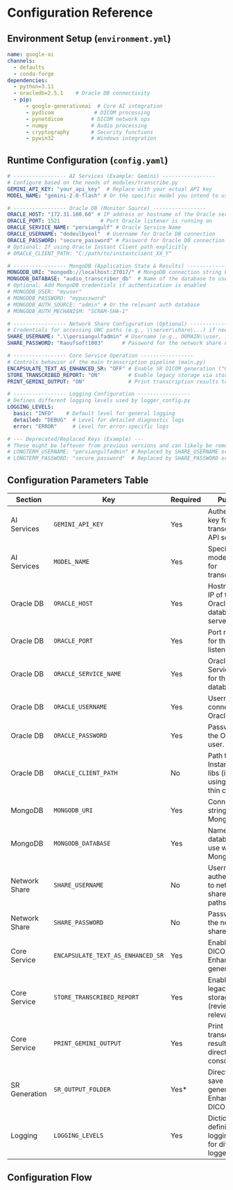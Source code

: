 # Configuration Reference

## Environment Setup (`environment.yml`)
```yaml
name: google-ai
channels:
  - defaults
  - conda-forge
dependencies:
  - python=3.11
  - oracledb=2.5.1    # Oracle DB connectivity
  - pip:
      - google-generativeai  # Core AI integration
      - pydicom             # DICOM processing
      - pynetdicom         # DICOM network ops
      - numpy              # Audio processing
      - cryptography       # Security functions
      - pywin32            # Windows integration
```

## Runtime Configuration (`config.yaml`)
```yaml
# ----------------- AI Services (Example: Gemini) -----------------
# Configure based on the needs of modules/transcribe.py
GEMINI_API_KEY: "your_api_key"  # Replace with your actual API key
MODEL_NAME: "gemini-2.0-flash" # Or the specific model you intend to use

# ----------------- Oracle DB (Monitor Source) -----------------
ORACLE_HOST: "172.31.100.60" # IP address or hostname of the Oracle server
ORACLE_PORT: 1521             # Port Oracle listener is running on
ORACLE_SERVICE_NAME: "persiangulf" # Oracle Service Name
ORACLE_USERNAME: "dodeulbyeol"  # Username for Oracle DB connection
ORACLE_PASSWORD: "secure_password" # Password for Oracle DB connection
# Optional: If using Oracle Instant Client path explicitly
# ORACLE_CLIENT_PATH: "C:/path/to/instantclient_XX_Y"

# ----------------- MongoDB (Application State & Results) -----------------
MONGODB_URI: "mongodb://localhost:27017/" # MongoDB connection string URI
MONGODB_DATABASE: "audio_transcriber_db"  # Name of the database to use in MongoDB
# Optional: Add MongoDB credentials if authentication is enabled
# MONGODB_USER: "myuser"
# MONGODB_PASSWORD: "mypassword"
# MONGODB_AUTH_SOURCE: "admin" # Or the relevant auth database
# MONGODB_AUTH_MECHANISM: "SCRAM-SHA-1"

# ----------------- Network Share Configuration (Optional) -----------------
# Credentials for accessing UNC paths (e.g., \\server\share\...) if needed
SHARE_USERNAME: ".\\persiangulfadmin" # Username (e.g., DOMAIN\\user, .\\user)
SHARE_PASSWORD: "Raoufsoft1003"      # Password for the network share user

# ----------------- Core Service Operation -----------------
# Controls behavior of the main transcription pipeline (main.py)
ENCAPSULATE_TEXT_AS_ENHANCED_SR: "OFF" # Enable SR DICOM generation ("ON"/"OFF")
STORE_TRANSCRIBED_REPORT: "ON"         # Enable legacy storage via store_transcribed_report.py ("ON"/"OFF") - Review necessity vs MongoDB
PRINT_GEMINI_OUTPUT: "ON"              # Print transcription results to console ("ON"/"OFF")

# ----------------- Logging Configuration -----------------
# Defines different logging levels used by logger_config.py
LOGGING_LEVELS:
  basic: "INFO"    # Default level for general logging
  detailed: "DEBUG"  # Level for detailed diagnostic logs
  error: "ERROR"     # Level for error-specific logs

# --- Deprecated/Replaced Keys (Example) ---
# These might be leftover from previous versions and can likely be removed
# LONGTERM_USERNAME: "persiangulfadmin" # Replaced by SHARE_USERNAME or unused
# LONGTERM_PASSWORD: "secure_password"  # Replaced by SHARE_PASSWORD or unused
```

## Configuration Parameters Table

| Section         | Key                           | Required | Purpose                                                              | Notes / Example Values                                           |
|-----------------|-------------------------------|----------|----------------------------------------------------------------------|------------------------------------------------------------------|
| AI Services     | `GEMINI_API_KEY`              | Yes      | Authentication key for the transcription API service.                | String (e.g., `AIzaSy...`)                                       |
| AI Services     | `MODEL_NAME`                  | Yes      | Specific model to use for transcription.                             | String (e.g., `gemini-2.0-flash`)                                |
| Oracle DB       | `ORACLE_HOST`                 | Yes      | Hostname or IP of the Oracle database server.                        | String (e.g., `172.31.100.60`, `oradb.internal`)                 |
| Oracle DB       | `ORACLE_PORT`                 | Yes      | Port number for the Oracle listener.                                 | Integer (e.g., `1521`)                                           |
| Oracle DB       | `ORACLE_SERVICE_NAME`         | Yes      | Oracle Service Name for the target database.                         | String (e.g., `persiangulf`, `orclpdb`)                          |
| Oracle DB       | `ORACLE_USERNAME`             | Yes      | Username for connecting to Oracle.                                   | String                                                           |
| Oracle DB       | `ORACLE_PASSWORD`             | Yes      | Password for the Oracle user.                                        | String                                                           |
| Oracle DB       | `ORACLE_CLIENT_PATH`          | No       | Path to Oracle Instant Client libs (if not using included thin client). | String (Path)                                                    |
| MongoDB         | `MONGODB_URI`                 | Yes      | Connection string for MongoDB.                                       | String (e.g., `mongodb://user:pass@host:port/`, `mongodb://localhost:27017/`) |
| MongoDB         | `MONGODB_DATABASE`            | Yes      | Name of the database to use within MongoDB.                          | String (e.g., `audio_transcriber_db`)                            |
| Network Share   | `SHARE_USERNAME`              | No       | Username to authenticate to network shares (UNC paths).              | String (e.g., `DOMAIN\\user`, `.\user`, `user@domain.com`)       |
| Network Share   | `SHARE_PASSWORD`              | No       | Password for the network share user.                                 | String                                                           |
| Core Service    | `ENCAPSULATE_TEXT_AS_ENHANCED_SR` | Yes      | Enable/disable DICOM Enhanced SR generation.                       | `"ON"` / `"OFF"`                                                 |
| Core Service    | `STORE_TRANSCRIBED_REPORT`    | Yes      | Enable/disable legacy report storage (review relevance).           | `"ON"` / `"OFF"`                                                 |
| Core Service    | `PRINT_GEMINI_OUTPUT`         | Yes      | Print transcription results directly to console.                   | `"ON"` / `"OFF"`                                                 |
| SR Generation   | `SR_OUTPUT_FOLDER`            | Yes*     | Directory to save generated Enhanced SR DICOM files.               | String (Path, *Required if `ENCAPSULATE_TEXT_AS_ENHANCED_SR` is ON) |
| Logging         | `LOGGING_LEVELS`              | Yes      | Dictionary defining logging levels for different loggers.            | Dict (e.g., `{basic: INFO, detailed: DEBUG, error: ERROR}`)     |

## Configuration Flow
```